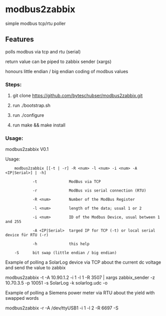 # modbus2zabbix
simple modbus tcp/rtu poller 

## Features
polls modbus via tcp and rtu (serial)

return value can be piped to zabbix sender (xargs)

honours little endian / big endian coding of modbus values


### Steps:
1) git clone https://github.com/byteschubser/modbus2zabbix.git

2) run ./bootstrap.sh

3) run ./configure

4) run make && make install

### Usage:

modbus2zabbix V0.1

Usage:

        modbus2zabbix [[-t | -r] -R <num> -l <num> -i <num> -A <IP|Serial>] | -h]
	
                -t              ModBus via TCP
		
                -r              ModBus vis serial connection (RTU)
		
                -R <num>        Number of the ModBus Register
		
                -l <num>        length of the data; usual 1 or 2
		
                -i <num>        ID of the Modbus Device, usual between 1 and 255
		
                -A <IP|Serial>  targed IP for TCP (-t) or local serial device für RTU (-r)
		
                -h              this help
		
		-S		bit swap (little endian / big endian)


Example of polling a SolarLog device via TCP about the current dc voltage and send the value to zabbix

modbus2zabbix -t -A 10.90.1.2 -i 1 -l 1 -R 3507 | xargs zabbix_sender -z 10.70.3.5 -p 10051 -s SolarLog -k solarlog.udc -o

Example of polling a Siemens power meter via RTU about the yield with swapped words

modbus2zabbix -r -A /dev/ttyUSB1 -i 1 -l 2 -R 6697 -S
